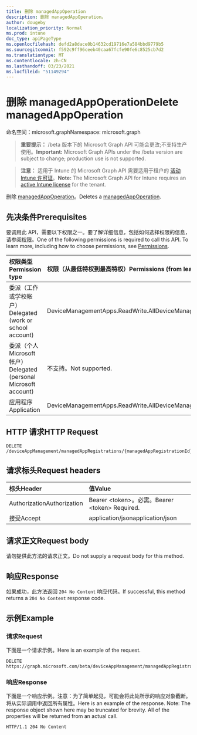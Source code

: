 ```yaml
---
title: 删除 managedAppOperation
description: 删除 managedAppOperation。
author: dougeby
localization_priority: Normal
ms.prod: intune
doc_type: apiPageType
ms.openlocfilehash: defd2a8dace0b14632cd19716e7a584bbd9779b5
ms.sourcegitcommit: f592c9ff96ceeb40caa67fcfe90fe6c8525cb7d2
ms.translationtype: MT
ms.contentlocale: zh-CN
ms.lasthandoff: 03/23/2021
ms.locfileid: "51149294"
---
```

# <a name="delete-managedappoperation"></a><span data-ttu-id="34bbb-103">删除 managedAppOperation</span><span class="sxs-lookup"><span data-stu-id="34bbb-103">Delete managedAppOperation</span></span>

<span data-ttu-id="34bbb-104">命名空间：microsoft.graph</span><span class="sxs-lookup"><span data-stu-id="34bbb-104">Namespace: microsoft.graph</span></span>

> <span data-ttu-id="34bbb-105">**重要提示：** /beta 版本下的 Microsoft Graph API 可能会更改;不支持生产使用。</span><span class="sxs-lookup"><span data-stu-id="34bbb-105">**Important:** Microsoft Graph APIs under the /beta version are subject to change; production use is not supported.</span></span>

> <span data-ttu-id="34bbb-106">**注意：** 适用于 Intune 的 Microsoft Graph API 需要适用于租户的 [活动 Intune 许可证](https://go.microsoft.com/fwlink/?linkid=839381)。</span><span class="sxs-lookup"><span data-stu-id="34bbb-106">**Note:** The Microsoft Graph API for Intune requires an [active Intune license](https://go.microsoft.com/fwlink/?linkid=839381) for the tenant.</span></span>

<span data-ttu-id="34bbb-107">删除 [managedAppOperation](../resources/intune-mam-managedappoperation.md)。</span><span class="sxs-lookup"><span data-stu-id="34bbb-107">Deletes a [managedAppOperation](../resources/intune-mam-managedappoperation.md).</span></span>

## <a name="prerequisites"></a><span data-ttu-id="34bbb-108">先决条件</span><span class="sxs-lookup"><span data-stu-id="34bbb-108">Prerequisites</span></span>
<span data-ttu-id="34bbb-p101">要调用此 API，需要以下权限之一。要了解详细信息，包括如何选择权限的信息，请参阅[权限](/graph/permissions-reference)。</span><span class="sxs-lookup"><span data-stu-id="34bbb-p101">One of the following permissions is required to call this API. To learn more, including how to choose permissions, see [Permissions](/graph/permissions-reference).</span></span>

|<span data-ttu-id="34bbb-111">权限类型</span><span class="sxs-lookup"><span data-stu-id="34bbb-111">Permission type</span></span>|<span data-ttu-id="34bbb-112">权限（从最低特权到最高特权）</span><span class="sxs-lookup"><span data-stu-id="34bbb-112">Permissions (from least to most privileged)</span></span>|
|:---|:---|
|<span data-ttu-id="34bbb-113">委派（工作或学校帐户）</span><span class="sxs-lookup"><span data-stu-id="34bbb-113">Delegated (work or school account)</span></span>|<span data-ttu-id="34bbb-114">DeviceManagementApps.ReadWrite.All</span><span class="sxs-lookup"><span data-stu-id="34bbb-114">DeviceManagementApps.ReadWrite.All</span></span>|
|<span data-ttu-id="34bbb-115">委派（个人 Microsoft 帐户）</span><span class="sxs-lookup"><span data-stu-id="34bbb-115">Delegated (personal Microsoft account)</span></span>|<span data-ttu-id="34bbb-116">不支持。</span><span class="sxs-lookup"><span data-stu-id="34bbb-116">Not supported.</span></span>|
|<span data-ttu-id="34bbb-117">应用程序</span><span class="sxs-lookup"><span data-stu-id="34bbb-117">Application</span></span>|<span data-ttu-id="34bbb-118">DeviceManagementApps.ReadWrite.All</span><span class="sxs-lookup"><span data-stu-id="34bbb-118">DeviceManagementApps.ReadWrite.All</span></span>|

## <a name="http-request"></a><span data-ttu-id="34bbb-119">HTTP 请求</span><span class="sxs-lookup"><span data-stu-id="34bbb-119">HTTP Request</span></span>
<!-- {
  "blockType": "ignored"
}
-->
``` http
DELETE /deviceAppManagement/managedAppRegistrations/{managedAppRegistrationId}/operations/{managedAppOperationId}
```

## <a name="request-headers"></a><span data-ttu-id="34bbb-120">请求标头</span><span class="sxs-lookup"><span data-stu-id="34bbb-120">Request headers</span></span>
|<span data-ttu-id="34bbb-121">标头</span><span class="sxs-lookup"><span data-stu-id="34bbb-121">Header</span></span>|<span data-ttu-id="34bbb-122">值</span><span class="sxs-lookup"><span data-stu-id="34bbb-122">Value</span></span>|
|:---|:---|
|<span data-ttu-id="34bbb-123">Authorization</span><span class="sxs-lookup"><span data-stu-id="34bbb-123">Authorization</span></span>|<span data-ttu-id="34bbb-124">Bearer &lt;token&gt;。必需。</span><span class="sxs-lookup"><span data-stu-id="34bbb-124">Bearer &lt;token&gt; Required.</span></span>|
|<span data-ttu-id="34bbb-125">接受</span><span class="sxs-lookup"><span data-stu-id="34bbb-125">Accept</span></span>|<span data-ttu-id="34bbb-126">application/json</span><span class="sxs-lookup"><span data-stu-id="34bbb-126">application/json</span></span>|

## <a name="request-body"></a><span data-ttu-id="34bbb-127">请求正文</span><span class="sxs-lookup"><span data-stu-id="34bbb-127">Request body</span></span>
<span data-ttu-id="34bbb-128">请勿提供此方法的请求正文。</span><span class="sxs-lookup"><span data-stu-id="34bbb-128">Do not supply a request body for this method.</span></span>

## <a name="response"></a><span data-ttu-id="34bbb-129">响应</span><span class="sxs-lookup"><span data-stu-id="34bbb-129">Response</span></span>
<span data-ttu-id="34bbb-130">如果成功，此方法返回 `204 No Content` 响应代码。</span><span class="sxs-lookup"><span data-stu-id="34bbb-130">If successful, this method returns a `204 No Content` response code.</span></span>

## <a name="example"></a><span data-ttu-id="34bbb-131">示例</span><span class="sxs-lookup"><span data-stu-id="34bbb-131">Example</span></span>

### <a name="request"></a><span data-ttu-id="34bbb-132">请求</span><span class="sxs-lookup"><span data-stu-id="34bbb-132">Request</span></span>
<span data-ttu-id="34bbb-133">下面是一个请求示例。</span><span class="sxs-lookup"><span data-stu-id="34bbb-133">Here is an example of the request.</span></span>
``` http
DELETE https://graph.microsoft.com/beta/deviceAppManagement/managedAppRegistrations/{managedAppRegistrationId}/operations/{managedAppOperationId}
```

### <a name="response"></a><span data-ttu-id="34bbb-134">响应</span><span class="sxs-lookup"><span data-stu-id="34bbb-134">Response</span></span>
<span data-ttu-id="34bbb-p102">下面是一个响应示例。注意：为了简单起见，可能会将此处所示的响应对象截断。将从实际调用中返回所有属性。</span><span class="sxs-lookup"><span data-stu-id="34bbb-p102">Here is an example of the response. Note: The response object shown here may be truncated for brevity. All of the properties will be returned from an actual call.</span></span>
``` http
HTTP/1.1 204 No Content
```




